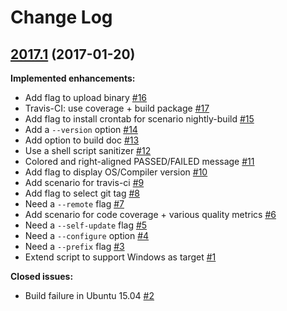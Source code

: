 # Change Log

## [2017.1](https://github.com/OpenAADL/ocarina-build/tree/2017.1) (2017-01-20)
**Implemented enhancements:**

- Add flag to upload binary [\#16](https://github.com/OpenAADL/ocarina-build/issues/16)
- Travis-CI: use coverage + build package [\#17](https://github.com/OpenAADL/ocarina-build/issues/17)
- Add flag to install crontab for scenario nightly-build [\#15](https://github.com/OpenAADL/ocarina-build/issues/15)
- Add a `--version` option [\#14](https://github.com/OpenAADL/ocarina-build/issues/14)
- Add option to build doc [\#13](https://github.com/OpenAADL/ocarina-build/issues/13)
- Use a shell script sanitizer [\#12](https://github.com/OpenAADL/ocarina-build/issues/12)
- Colored and right-aligned PASSED/FAILED message [\#11](https://github.com/OpenAADL/ocarina-build/issues/11)
- Add  flag to display OS/Compiler version [\#10](https://github.com/OpenAADL/ocarina-build/issues/10)
- Add scenario for travis-ci [\#9](https://github.com/OpenAADL/ocarina-build/issues/9)
- Add flag to select git tag [\#8](https://github.com/OpenAADL/ocarina-build/issues/8)
- Need a `--remote` flag [\#7](https://github.com/OpenAADL/ocarina-build/issues/7)
- Add scenario for code coverage + various quality metrics [\#6](https://github.com/OpenAADL/ocarina-build/issues/6)
- Need a `--self-update` flag [\#5](https://github.com/OpenAADL/ocarina-build/issues/5)
- Need a `--configure` option [\#4](https://github.com/OpenAADL/ocarina-build/issues/4)
- Need a `--prefix` flag [\#3](https://github.com/OpenAADL/ocarina-build/issues/3)
- Extend script to support Windows as target [\#1](https://github.com/OpenAADL/ocarina-build/issues/1)

**Closed issues:**

- Build failure in Ubuntu 15.04 [\#2](https://github.com/OpenAADL/ocarina-build/issues/2)
